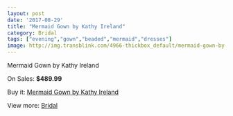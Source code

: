 ```yaml
---
layout: post
date: '2017-08-29'
title: "Mermaid Gown by Kathy Ireland"
category: Bridal
tags: ["evening","gown","beaded","mermaid","dresses"]
image: http://img.transblink.com/4966-thickbox_default/mermaid-gown-by-kathy-ireland.jpg
---
```

Mermaid Gown by Kathy Ireland

On Sales: **$489.99**
<a href="https://www.transblink.com/en/bridal/1558-mermaid-gown-by-kathy-ireland.html"><amp-img layout="responsive" width="600" height="600" src="//img.transblink.com/4966-thickbox_default/mermaid-gown-by-kathy-ireland.jpg" alt="Mermaid Gown by Kathy Ireland 0" /></a>
<a href="https://www.transblink.com/en/bridal/1558-mermaid-gown-by-kathy-ireland.html"><amp-img layout="responsive" width="600" height="600" src="//img.transblink.com/4967-thickbox_default/mermaid-gown-by-kathy-ireland.jpg" alt="Mermaid Gown by Kathy Ireland 1" /></a>

Buy it: [Mermaid Gown by Kathy Ireland](https://www.transblink.com/en/bridal/1558-mermaid-gown-by-kathy-ireland.html "Mermaid Gown by Kathy Ireland")

View more: [Bridal](https://www.transblink.com/en/3-bridal "Bridal")